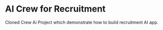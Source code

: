 # AI Crew for Recruitment

Cloned Crew Ai Project which demonstrate how to build recruitment AI app.
